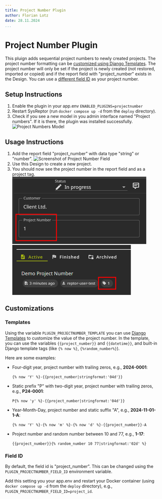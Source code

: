 ```yaml
---
title: Project Number Plugin
author: Florian Lotz
date: 28.11.2024
...
```


# Project Number Plugin

This pluign adds sequential project numbers to newly created projects. The project number formatting can be [customized using Django Templates](#customizations). The project number will only be set if the project is newly created (not restored, imported or copied) and if the report field with "project_number" exists in the Design. You can use a [different field ID](#field-id) as your project number.

## Setup Instructions

1. Enable the plugin in your app.env `ENABLED_PLUGINS=projectnumber`
2. Restart SysReptor (run `docker compose up -d` from the `deploy` directory).
3. Check if you see a new model in you admin interface named "Project numbers". If it is there, the plugin was installed successfully. 
![Project Numbers Model](docs/img/project_number_admin_screen.png)
 
## Usage Instructions

1. Add the report field "project_number" with data type "string" or "number".
![Screenshot of Project Number Field](docs/img/project_number_field_screen.png)
2. Use this Design to create a new project.
3. You should now see the project number in the report field and as a project tag. 
![Project number as report field](docs/img/project_number_as_report_field.png)
![Project number as tag](docs/img/project_number_as_tag.png)

## Customizations

### Templates
Using the variable `PLUGIN_PROJECTNUMBER_TEMPLATE` you can use [Django Templates](https://docs.djangoproject.com/en/5.1/topics/templates/) to customize the value of the project number. In the template, you can use the variables `{{project_number}}` and `{{datetime}}`, and built-in Django template tags (like `{% now %}`, `{%random_number%}`).

Here are some examples:

- Four-digit year, project number with trailing zeros, e.g., **2024-0001**:

  `{% now 'Y' %}-{{project_number|stringformat:'04d'}}`
- Static prefix "P" with two-digit year, project number with trailing zeros, e.g., **P24-0001**:
  
  `P{% now 'y' %}-{{project_number|stringformat:'04d'}}`

- Year-Month-Day, project number and static suffix "A", e.g., **2024-11-01-1-A**:

  `{% now 'Y' %}-{% now 'm' %}-{% now 'd' %}-{{project_number}}-A`

- Project number and random number between 10 and 77, e.g., **1-17**:

  `{{project_number}}{% random_number 10 77|stringformat:'02d' %}`


### Field ID

By default, the field id is "project_number". This can be changed using the `PLUGIN_PROJECTNUMBER_FIELD_ID` environment variable.

Add this setting you your app.env and restart your Docker container (using `docker compose up -d` from the `deploy` directory), e.g., `PLUGIN_PROJECTNUMBER_FIELD_ID=project_id`.
